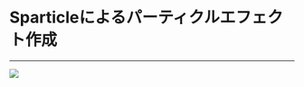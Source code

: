 # Sparticleによるパーティクルエフェクト作成
***
<div class="center">
<a href="http://www.effecthub.com/item/751" target="_blank"><img src="contents/img/cap.jpg"></a>
</div>

